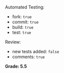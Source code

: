 Automated Testing:
  * fork: `true`
  * commit: `true`
  * build: `true`
  * test: `true`

Review:
  * new tests added: `false`
  * comments: `true`

**Grade: 5.5**
